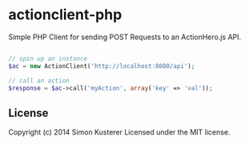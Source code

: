 # actionclient-php

Simple PHP Client for sending POST Requests to an ActionHero.js API.

```php

// spin up an instance
$ac = new ActionClient('http://localhost:8080/api');

// call an action
$response = $ac->call('myAction', array('key' => 'val'));

```

## License
Copyright (c) 2014 Simon Kusterer
Licensed under the MIT license.